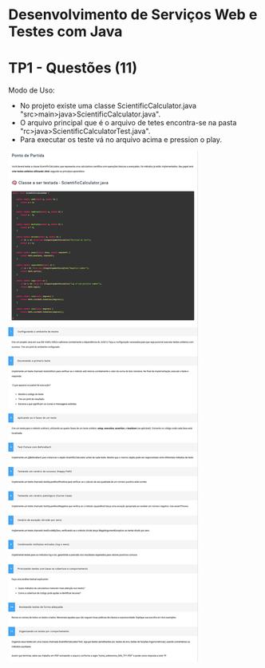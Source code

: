 # Desenvolvimento de Serviços Web e Testes com Java
# TP1 - Questões (11)
Modo de Uso:
- No projeto existe uma classe ScientificCalculator.java "src>main>java>ScientificCalculator.java".
- O arquivo principal que é o arquivo de tetes encontra-se na pasta "rc>java>ScientificCalculatorTest.java". 
- Para executar os teste vá no arquivo acima e pression o play.

![Descrição](documentos/enunciado_TP1.png)